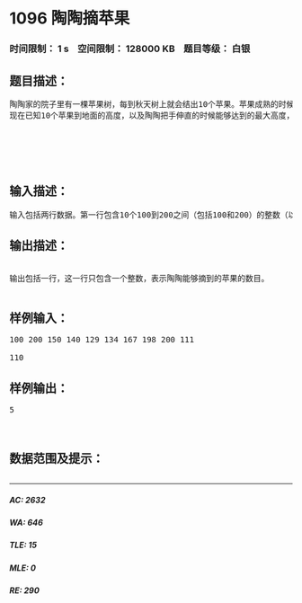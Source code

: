 # 1096 陶陶摘苹果   
### 时间限制： 1 s&nbsp;&nbsp;&nbsp;&nbsp;空间限制： 128000 KB&nbsp;&nbsp;&nbsp;&nbsp;题目等级： 白银  
## 题目描述：  

<pre>
陶陶家的院子里有一棵苹果树，每到秋天树上就会结出10个苹果。苹果成熟的时候，陶陶就会跑去摘苹果。陶陶有个30厘米高的板凳，当她不能直接用手摘到苹果的时候，就会踩到板凳上再试试。  
现在已知10个苹果到地面的高度，以及陶陶把手伸直的时候能够达到的最大高度，请帮陶陶算一下她能够摘到的苹果的数目。假设她碰到苹果，苹果就会掉下来。
 
 
 
  

</pre>
  
  
## 输入描述：  

<pre>
输入包括两行数据。第一行包含10个100到200之间（包括100和200）的整数（以厘米为单位）分别表示10个苹果到地面的高度，两个相邻的整数之间用一个空格隔开。第二行只包括一个100到120之间（包含100和120）的整数（以厘米为单位），表示陶陶把手伸直的时候能够达到的最大高度。
</pre>
  
  
## 输出描述：  

<pre>
 
输出包括一行，这一行只包含一个整数，表示陶陶能够摘到的苹果的数目。

</pre>
  
  
## 样例输入：  

<pre>
100 200 150 140 129 134 167 198 200 111  
  
110
</pre>
  
  
## 样例输出：  

<pre>
5
  

</pre>
  
  
## 数据范围及提示：  

<pre>
</pre>
  
  
***  

##### AC: 2632  
##### WA: 646  
##### TLE: 15  
##### MLE: 0  
##### RE: 290  
